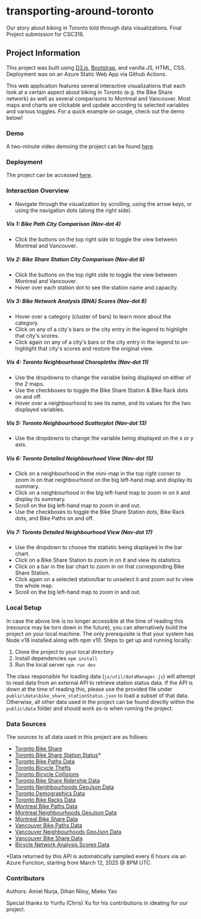 # transporting-around-toronto
Our story about biking in Toronto told through data visualizations. Final Project submission for CSC316.

## Project Information
This project was built using [D3.js](https://d3js.org/), [Bootstrap](https://getbootstrap.com/), and vanilla JS, HTML, CSS. Deployment was on an Azure Static Web App via Github Actions. 

This web application features several interactive visualizations that each look at a certain aspect about biking in
Toronto (e.g. the Bike Share network) as well as several comparisons to Montreal and Vancouver. Most maps and charts
are clickable and update according to selected variables and various toggles. For a quick example on usage, check out
the demo below!

### Demo
A two-minute video demoing the project can be found [here](https://drive.google.com/file/d/1A4xegE4duWqc6yf9bxhtcKd6n_MkuANR/view?usp=drive_link).

### Deployment
The project can be accessed [here](https://gray-field-055999b0f.6.azurestaticapps.net/).

### Interaction Overview
- Navigate through the visualization by scrolling, using the arrow keys, or using the navigation dots (along the right side).

##### Vis 1: Bike Path City Comparison (Nav-dot 4)
- Click the buttons on the top right side to toggle the view between Montreal and Vancouver.

##### Vis 2: Bike Share Station City Comparison (Nav-dot 6)
- Click the buttons on the top right side to toggle the view between Montreal and Vancouver.
- Hover over each station dot to see the station name and capacity.

##### Vis 3: Bike Network Analysis (BNA) Scores (Nav-dot 8)
- Hover over a category (cluster of bars) to learn more about the category.
- Click on any of a city's bars or the city entry in the legend to highlight that city's scores.
- Click again on any of a city's bars or the city entry in the legend to un-highlight that city's scores and restore the original view.

##### Vis 4: Toronto Neighbourhood Choropleths (Nav-dot 11)
- Use the dropdowns to change the variable being displayed on either of the 2 maps.
- Use the checkboxes to toggle the Bike Share Station & Bike Rack dots on and off.
- Hover over a neighbourhood to see its name, and its values for the two displayed variables.

##### Vis 5: Toronto Neighbourhood Scatterplot (Nav-dot 13)
- Use the dropdowns to change the variable being displayed on the x or y axis.

##### Vis 6: Toronto Detailed Neighbourhood View (Nav-dot 15)
- Click on a neighbourhood in the mini-map in the top right corner to zoom in on that neighbourhood on the big left-hand map and display its summary.
- Click on a neighbourhood in the big left-hand map to zoom in on it and display its summary.
- Scroll on the big left-hand map to zoom in and out. 
- Use the checkboxes to toggle the Bike Share Station dots, Bike Rack dots, and Bike Paths on and off.

##### Vis 7: Toronto Detailed Neighbourhood View (Nav-dot 17)
- Use the dropdown to choose the statistic being displayed in the bar chart.
- Click on a Bike Share Station to zoom in on it and view its statistics.
- Click on a bar in the bar chart to zoom in on that corresponding Bike Share Station.
- Click again on a selected station/bar to unselect it and zoom out to view the whole map. 
- Scroll on the big left-hand map to zoom in and out. 


### Local Setup
In case the above link is no longer accessible at the time of reading this (resource may be torn down in the future), you
can alternatively build the project on your local machine. The only prerequisite is that your system has Node v18 installed
along with npm v10. Steps to get up and running locally:
1. Clone the project to your local directory
2. Install dependencies `npm install`
3. Run the local server `npm run dev`

The class responsible for loading data (`js/util/dataManager.js`) will attempt to read data from an external API to
retrieve station status data. If the API is down at the time of reading this, please use the provided file under 
`public\data\bike_share_stationStatus.json` to load a subset of that data. Otherwise, all other data used in the project
can be found directly within the `public\data` folder and should work as-is when running the project.

### Data Sources
The sources to all data used in this project are as follows:
- [Toronto Bike Share](https://open.toronto.ca/dataset/bike-share-toronto/)
- [Toronto Bike Share Station Status](https://tor.publicbikesystem.net/ube/gbfs/v1/en/station_status)*
- [Toronto Bike Paths Data](https://open.toronto.ca/dataset/cycling-network/)
- [Toronto Bicycle Thefts](https://open.toronto.ca/dataset/bicycle-thefts/)
- [Toronto Bicycle Collisions](https://data.torontopolice.on.ca/datasets/TorontoPS::cyclist-ksi/about)
- [Toronto Bike Share Ridership Data](https://open.toronto.ca/dataset/bike-share-toronto-ridership-data/)
- [Toronto Neighbourhoods GeoJson Data](https://open.toronto.ca/dataset/neighbourhoods/)
- [Toronto Demographics Data](https://open.toronto.ca/dataset/neighbourhood-profiles/)
- [Toronto Bike Racks Data](https://open.toronto.ca/dataset/bicycle-parking-racks/)
- [Montreal Bike Paths Data](https://open.canada.ca/data/en/dataset/5ea29f40-1b5b-4f34-85b3-7c67088ff536)
- [Montreal Neighbourhoods GeoJson Data](https://open.canada.ca/data/en/dataset/9797a946-9da8-41ec-8815-f6b276dec7e9)
- [Montreal Bike Share Data](https://gbfs.velobixi.com/gbfs/gbfs.json)
- [Vancouver Bike Paths Data](https://opendata.vancouver.ca/explore/dataset/bikeways/information/?disjunctive.year_of_construction&disjunctive.bike_route_name&disjunctive.bikeway_type&disjunctive.subtype)
- [Vancouver Neighbourhoods GeoJson Data](https://opendata.vancouver.ca/explore/dataset/local-area-boundary/)
- [Vancouver Bike Share Data](https://vancouver-gbfs.smoove.pro/gbfs/gbfs.json)
- [Bicycle Network Analysis Scores Data](https://cityratings.peopleforbikes.org/ratings)
  
*Data returned by this API is automatically sampled every 6 hours via an Azure Function, starting from March 12, 2025 @ 8PM UTC.



### Contributors
Authors: Amiel Nurja, Dihan Niloy, Mieko Yao

Special thanks to Yunfu (Chris) Xu for his contributions in ideating for our project.
